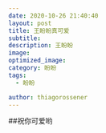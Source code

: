 ```yaml
---
date: 2020-10-26 21:40:40
layout: post
title: 王盼盼真可爱
subtitle:
description: 王盼盼
image:
optimized_image:
category: 盼盼
tags:
  - 盼盼

author: thiagorossener
---
```

##祝你可爱哟
